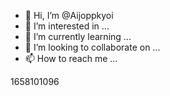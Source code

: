 - 👋 Hi, I’m @Aijoppkyoi
- 👀 I’m interested in ...
- 🌱 I’m currently learning ...
- 💞️ I’m looking to collaborate on ...
- 📫 How to reach me ...

<!---
Aijoppkyoi/Aijoppkyoi is a ✨ special ✨ repository because its `README.md` (this file) appears on your GitHub profile.
You can click the Preview link to take a look at your changes.
--->
1658101096
